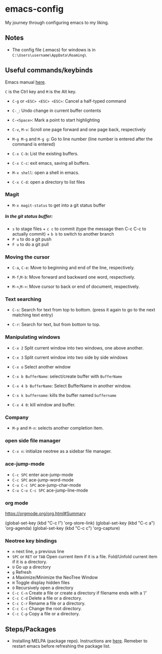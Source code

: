 # emacs-config
My journey through configuring emacs to my liking.

## Notes
+ The config file (.emacs)  for windows is in `C:\Users\username\AppData\Roaming\`

## Useful commands/keybinds
Emacs manual [here](https://www.gnu.org/software/emacs/manual).

`C` is the Ctrl key and `M` is the  Alt key.

+ `C-g` or `<ESC> <ESC> <ESC>`: Cancel a half-typed command

+ `C-_`: Undo change in current buffer contents

+ `C-<Space>`: Mark a point to start highlighting

+ `C-v`, `M-v`: Scroll one page forward and one page back, respectively

+ `M-g M-g` and `M-g g`: Go to line number (line number is entered after the command is entered)

+ `C-x C-b`: List the existing buffers.

+ `C-x C-c`: exit emacs, saving all buffers.

+ `M-x shell`: open a shell in emacs.

+ `C-x C-d`: open a directory to list files


### Magit

+ `M-x magit-status` to get into a git status buffer
    
 ##### In the git status buffer:
   +  `s` to stage files
    + `c c` to commit (type the message then C-c C-c to actually commit)
    + `b b` to switch to another branch
   + `P u` to do a git push
   + `F u` to do a git pull

### Moving the cursor
+ `C-a`, `C-e`: Move to beginning and end of the line, respectively.

+ `M-f`,`M-b`: Move forward and backward one word, respectively.

+ `M-<`,`M->`: Move cursor to back or end of document, respectively.

### Text searching
+ `C-s`: Search for text from top to bottom. (press it again to go to the next matching text entry)

+ `C-r`: Search for text, but from bottom to top.

### Manipulating windows

+ `C-x 2` Split current window into two windows, one above another.

+ `C-x 3` Split current window into two side by side windows

+ `C-x o` Select another window

+ `C-x b BufferName`: select/create buffer with `BufferName`

+ `C-x 4 b BufferName`: Select BufferName in another window.

+ `C-x k buffername`: kills the buffer named `buffername`

+ `C-x 4 0`: kill window and buffer.

### Company

+ `M-p` and `M-n`: selects another completion item.

### open side file manager
+ `C-x n`: initialize neotree as a sidebar file manager.

### ace-jump-mode
+ `C-c SPC` enter ace-jump-mode
+ `C-c SPC` ace-jump-word-mode
+ `C-u C-c SPC` ace-jump-char-mode
+ `C-u C-u C-c SPC` ace-jump-line-mode

### org mode
https://orgmode.org/org.html#Summary

(global-set-key (kbd "C-c l") 'org-store-link)
(global-set-key (kbd "C-c a") 'org-agenda)
(global-set-key (kbd "C-c c") 'org-capture)

### Neotree key bindings

+ `n` next line, `p` previous line
+ `SPC` or `RET` or `TAB` Open current item if it is a file. Fold/Unfold current item if it is a directory.
+ `U` Go up a directory
+ `g` Refresh
+ `A` Maximize/Minimize the NeoTree Window
+ `H` Toggle display hidden files
+ `O` Recursively open a directory
+ `C-c C-n` Create a file or create a directory if filename ends with a ‘/’
+ `C-c C-d` Delete a file or a directory.
+ `C-c C-r` Rename a file or a directory.
+ `C-c C-c` Change the root directory.
+ `C-c C-p` Copy a file or a directory.

## Steps/Packages
+ Installing MELPA (package repo). Instructions are [here](http://ergoemacs.org/emacs/emacs_package_system.html). Remeber to restart emacs before refreshing the package list.



